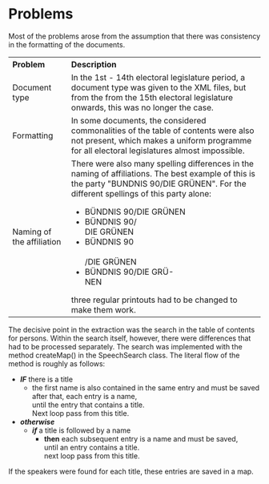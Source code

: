 # Problems
Most of the problems arose from the assumption that there was consistency in the formatting of the documents.
<table>
	<tr>
		<th style="text-align:left">Problem</th>
		<th style="text-align:left">Description</th>
	</tr>
	<tr>
		<td>Document type</td>
		<td>In the 1st - 14th electoral legislature period, a document type was given to the XML files, but from the from the 15th electoral legislature onwards, this was no longer the case.</td>
	</tr>
	<tr>
		<td>Formatting</td>
		<td>In some documents, the considered commonalities of the table of contents were also not present, which makes a uniform programme for all electoral legislatures almost impossible.</td>
	</tr>
	<tr>
		<td>Naming of the affiliation</td>
		<td>There were also many spelling differences in the naming of affiliations. The best example of this is the party "BUNDNIS 90/DIE GRÜNEN". For the different spellings of this party alone:
		<ul>
			<li>BÜNDNIS 90/DIE GRÜNEN</li>
			<li>BÜNDNIS 90/<br>DIE GRÜNEN</li>
			<li>BÜNDNIS 90<br><br>/DIE GRÜNEN</li>
			<li>BÜNDNIS 90/DIE GRÜ-<br>NEN</li>
		</ul>
three regular printouts had to be changed to make them work.</td>
	</tr>
</table>
The decisive point in the extraction was the search in the table of contents for persons. Within the search itself, however, there were differences that had to be processed separately. The search was implemented with the method createMap() in the SpeechSearch class. The literal flow of the method is roughly as follows:

* ***IF*** there is a title
	* the first name is also contained in the same entry and must be saved<br>after that, each entry is a name,<br>until the entry that contains a title.<br>Next loop pass 	from this title.
* ***otherwise***
	* ***if*** a title is followed by a name
		* **then** each subsequent entry is a name and must be saved,<br>until an entry contains a title.<br>next loop pass from this title.

If the speakers were found for each title, these entries are saved in a map.
